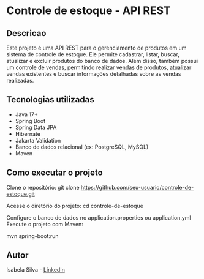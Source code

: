 # Controle de estoque - API REST

## Descricao

Este projeto é uma API REST para o gerenciamento de produtos em um sistema de controle de estoque. Ele permite cadastrar, listar, buscar, atualizar e excluir produtos do banco de dados.
Além disso, também possui um controle de vendas, permitindo realizar vendas de produtos, atualizar vendas existentes e buscar informações detalhadas sobre as vendas realizadas.

## Tecnologias utilizadas

- Java 17+
- Spring Boot
- Spring Data JPA
- Hibernate
- Jakarta Validation
- Banco de dados relacional (ex: PostgreSQL, MySQL)
- Maven

## Como executar o projeto
Clone o repositório:
git clone https://github.com/seu-usuario/controle-de-estoque.git

Acesse o diretório do projeto:
cd controle-de-estoque

Configure o banco de dados no application.properties ou application.yml
Execute o projeto com Maven:

mvn spring-boot:run

## Autor

Isabela Silva - [LinkedIn](https://www.linkedin.com/in/isabela-silva-6570271a0/)

